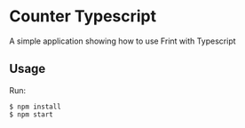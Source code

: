 # Counter Typescript

A simple application showing how to use Frint with Typescript

## Usage

Run:

```
$ npm install
$ npm start
```
